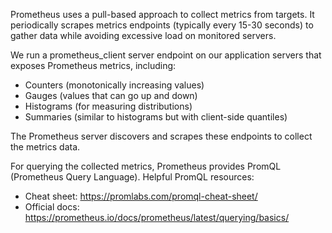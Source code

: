 Prometheus uses a pull-based approach to collect metrics from targets. It periodically scrapes metrics endpoints (typically every 15-30 seconds) to gather data while avoiding excessive load on monitored servers.

We run a prometheus_client server endpoint on our application servers that exposes Prometheus metrics, including:
- Counters (monotonically increasing values)
- Gauges (values that can go up and down) 
- Histograms (for measuring distributions)
- Summaries (similar to histograms but with client-side quantiles)

The Prometheus server discovers and scrapes these endpoints to collect the metrics data.

For querying the collected metrics, Prometheus provides PromQL (Prometheus Query Language).
Helpful PromQL resources:
- Cheat sheet: https://promlabs.com/promql-cheat-sheet/
- Official docs: https://prometheus.io/docs/prometheus/latest/querying/basics/
